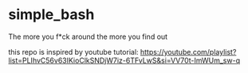 # simple_bash
The more you f*ck around the more you find out 

this repo is inspired by youtube tutorial: https://youtube.com/playlist?list=PLIhvC56v63IKioClkSNDjW7iz-6TFvLwS&si=VV70t-ImWUm_sw-q
